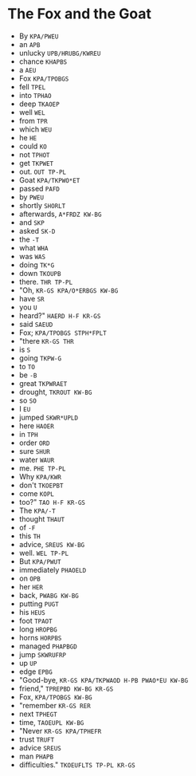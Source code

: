 # The Fox and the Goat

* By `KPA/PWEU`
* an `APB`
* unlucky `UPB/HRUBG/KWREU`
* chance `KHAPBS`
* a `AEU`
* Fox `KPA/TPOBGS`
* fell `TPEL`
* into `TPHAO`
* deep `TKAOEP`
* well `WEL`
* from `TPR`
* which `WEU`
* he `HE`
* could `KO`
* not `TPHOT`
* get `TKPWET`
* out. `OUT TP-PL`
* Goat `KPA/TKPWO*ET`
* passed `PAFD`
* by `PWEU`
* shortly `SHORLT`
* afterwards, `A*FRDZ KW-BG`
* and `SKP`
* asked `SK-D`
* the `-T`
* what `WHA`
* was `WAS`
* doing `TK*G`
* down `TKOUPB`
* there. `THR TP-PL`
* "Oh, `KR-GS KPA/O*ERBGS KW-BG`
* have `SR`
* you `U`
* heard?" `HAERD H-F KR-GS`
* said `SAEUD`
* Fox; `KPA/TPOBGS STPH*FPLT`
* "there `KR-GS THR`
* is `S`
* going `TKPW-G`
* to `TO`
* be `-B`
* great `TKPWRAET`
* drought, `TKROUT KW-BG`
* so `SO`
* I `EU`
* jumped `SKWR*UPLD`
* here `HAOER`
* in `TPH`
* order `ORD`
* sure `SHUR`
* water `WAUR`
* me. `PHE TP-PL`
* Why `KPA/KWR`
* don't `TKOEPBT`
* come `KOPL`
* too?" `TAO H-F KR-GS`
* The `KPA/-T`
* thought `THAUT`
* of `-F`
* this `TH`
* advice, `SREUS KW-BG`
* well. `WEL TP-PL`
* But `KPA/PWUT`
* immediately `PHAOELD`
* on `OPB`
* her `HER`
* back, `PWABG KW-BG`
* putting `PUGT`
* his `HEUS`
* foot `TPAOT`
* long `HROPBG`
* horns `HORPBS`
* managed `PHAPBGD`
* jump `SKWRUFRP`
* up `UP`
* edge `EPBG`
* "Good-bye, `KR-GS KPA/TKPWAOD H-PB PWAO*EU KW-BG`
* friend," `TPREPBD KW-BG KR-GS`
* Fox, `KPA/TPOBGS KW-BG`
* "remember `KR-GS RER`
* next `TPHEGT`
* time, `TAOEUPL KW-BG`
* "Never `KR-GS KPA/TPHEFR`
* trust `TRUFT`
* advice `SREUS`
* man `PHAPB`
* difficulties." `TKOEUFLTS TP-PL KR-GS`
